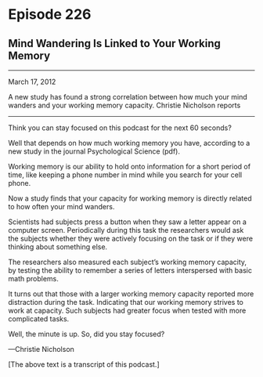 # Episode 226

## Mind Wandering Is Linked to Your Working Memory

---

March 17, 2012

A new study has found a strong correlation between how much your mind wanders and your working memory capacity. Christie Nicholson reports

---

Think you can stay focused on this podcast for the next 60 seconds?

Well that depends on how much working memory you have, according to a new study in the journal Psychological Science (pdf).

Working memory is our ability to hold onto information for a short period of time, like keeping a phone number in mind while you search for your cell phone.

Now a study finds that your capacity for working memory is directly related to how often your mind wanders.

Scientists had subjects press a button when they saw a letter appear on a computer screen. Periodically during this task the researchers would ask the subjects whether they were actively focusing on the task or if they were thinking about something else.

The researchers also measured each subject’s working memory capacity, by testing the ability to remember a series of letters interspersed with basic math problems.

It turns out that those with a larger working memory capacity reported more distraction during the task. Indicating that our working memory strives to work at capacity. Such subjects had greater focus when tested with more complicated tasks.

Well, the minute is up. So, did you stay focused?

—Christie Nicholson

[The above text is a transcript of this podcast.]

